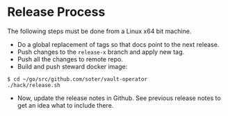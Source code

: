 # Release Process

The following steps must be done from a Linux x64 bit machine.

- Do a global replacement of tags so that docs point to the next release.
- Push changes to the `release-x` branch and apply new tag.
- Push all the changes to remote repo.
- Build and push steward docker image:
```console
$ cd ~/go/src/github.com/soter/vault-operator
./hack/release.sh
```

- Now, update the release notes in Github. See previous release notes to get an idea what to include there.
